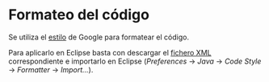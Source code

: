 # Formateo del código

Se utiliza el [estilo](https://google.github.io/styleguide/javaguide.html#s4-formatting) de Google para formatear el código.

Para aplicarlo en Eclipse basta con descargar el [fichero XML](https://google.github.io/styleguide/eclipse-java-google-style.xml) correspondiente e importarlo en Eclipse (_Preferences_ -> _Java_ -> _Code Style_ -> _Formatter_ -> _Import..._).
